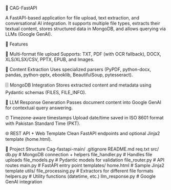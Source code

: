 📘 CAG-FastAPI

A FastAPI-based application for file upload, text extraction, and conversational AI integration.
It supports multiple file types, extracts their textual content, stores structured data in MongoDB, and allows querying via LLMs (Google GenAI).

🚀 Features

📂 Multi-format file upload
Supports: TXT, PDF (with OCR fallback), DOCX, XLS/XLSX/CSV, PPTX, EPUB, and Images.

🔎 Content Extraction
Uses specialized parsers (PyPDF, python-docx, pandas, python-pptx, ebooklib, BeautifulSoup, pytesseract).

🗄 MongoDB Integration
Stores extracted content and metadata using Pydantic schemas (FILES, FILE_INFO).

🤖 LLM Response Generation
Passes document content into Google GenAI for contextual query answering.

⏰ Timezone-aware timestamps
Upload date/time saved in ISO 8601 format with Pakistan Standard Time (PKT).

🌐 REST API + Web Template
Clean FastAPI endpoints and optional Jinja2 template (home.html).

📂 Project Structure
Cag-fastapi-main/
    .gitignore
    README.md
    req.txt
    src/
        db.py               # MongoDB connection + helpers
        file_handler.py     # Handles file uploads
        file_models.py      # Pydantic models for validation
        file_router.py      # API routes
        main.py             # FastAPI entry point
        templates/
            home.html       # Sample Jinja2 template
        utils/
            file_processing.py  # Extractors for different file formats
            helpers.py          # Utility functions (datetime, etc.)
            llm_response.py     # Google GenAI integration